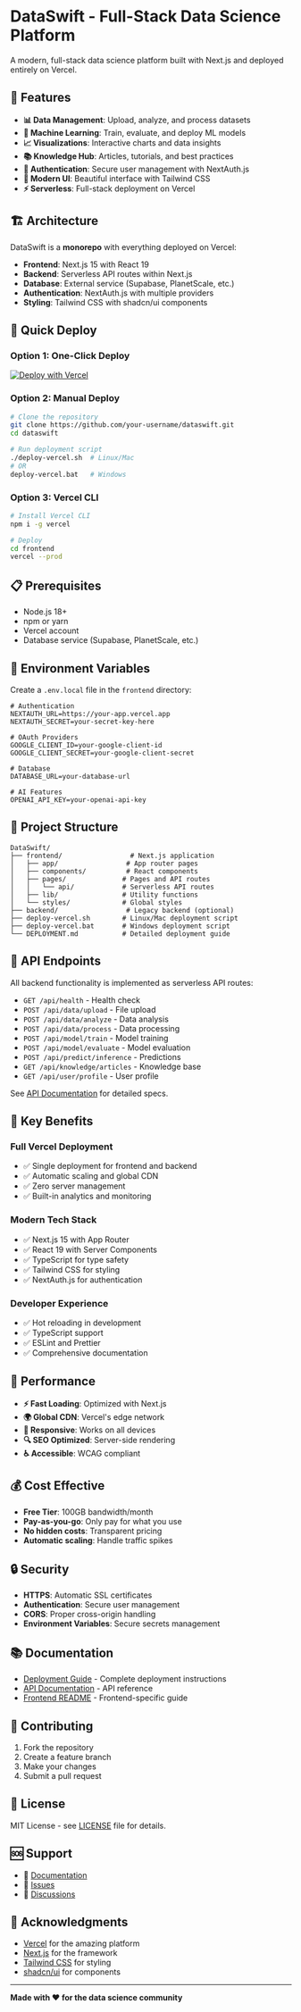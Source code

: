 # DataSwift - Full-Stack Data Science Platform

A modern, full-stack data science platform built with Next.js and deployed entirely on Vercel.

## 🚀 Features

- **📊 Data Management**: Upload, analyze, and process datasets
- **🤖 Machine Learning**: Train, evaluate, and deploy ML models
- **📈 Visualizations**: Interactive charts and data insights
- **📚 Knowledge Hub**: Articles, tutorials, and best practices
- **🔐 Authentication**: Secure user management with NextAuth.js
- **🎨 Modern UI**: Beautiful interface with Tailwind CSS
- **⚡ Serverless**: Full-stack deployment on Vercel

## 🏗️ Architecture

DataSwift is a **monorepo** with everything deployed on Vercel:

- **Frontend**: Next.js 15 with React 19
- **Backend**: Serverless API routes within Next.js
- **Database**: External service (Supabase, PlanetScale, etc.)
- **Authentication**: NextAuth.js with multiple providers
- **Styling**: Tailwind CSS with shadcn/ui components

## 🚀 Quick Deploy

### Option 1: One-Click Deploy

[![Deploy with Vercel](https://vercel.com/button)](https://vercel.com/new/clone?repository-url=https://github.com/your-username/dataswift)

### Option 2: Manual Deploy

```bash
# Clone the repository
git clone https://github.com/your-username/dataswift.git
cd dataswift

# Run deployment script
./deploy-vercel.sh  # Linux/Mac
# OR
deploy-vercel.bat   # Windows
```

### Option 3: Vercel CLI

```bash
# Install Vercel CLI
npm i -g vercel

# Deploy
cd frontend
vercel --prod
```

## 📋 Prerequisites

- Node.js 18+
- npm or yarn
- Vercel account
- Database service (Supabase, PlanetScale, etc.)

## 🔧 Environment Variables

Create a `.env.local` file in the `frontend` directory:

```env
# Authentication
NEXTAUTH_URL=https://your-app.vercel.app
NEXTAUTH_SECRET=your-secret-key-here

# OAuth Providers
GOOGLE_CLIENT_ID=your-google-client-id
GOOGLE_CLIENT_SECRET=your-google-client-secret

# Database
DATABASE_URL=your-database-url

# AI Features
OPENAI_API_KEY=your-openai-api-key
```

## 📁 Project Structure

```
DataSwift/
├── frontend/                 # Next.js application
│   ├── app/                 # App router pages
│   ├── components/          # React components
│   ├── pages/              # Pages and API routes
│   │   └── api/            # Serverless API routes
│   ├── lib/                # Utility functions
│   └── styles/             # Global styles
├── backend/                 # Legacy backend (optional)
├── deploy-vercel.sh        # Linux/Mac deployment script
├── deploy-vercel.bat       # Windows deployment script
└── DEPLOYMENT.md           # Detailed deployment guide
```

## 🔌 API Endpoints

All backend functionality is implemented as serverless API routes:

- `GET /api/health` - Health check
- `POST /api/data/upload` - File upload
- `POST /api/data/analyze` - Data analysis
- `POST /api/data/process` - Data processing
- `POST /api/model/train` - Model training
- `POST /api/model/evaluate` - Model evaluation
- `POST /api/predict/inference` - Predictions
- `GET /api/knowledge/articles` - Knowledge base
- `GET /api/user/profile` - User profile

See [API Documentation](frontend/API_DOCUMENTATION.md) for detailed specs.

## 🎯 Key Benefits

### **Full Vercel Deployment**
- ✅ Single deployment for frontend and backend
- ✅ Automatic scaling and global CDN
- ✅ Zero server management
- ✅ Built-in analytics and monitoring

### **Modern Tech Stack**
- ✅ Next.js 15 with App Router
- ✅ React 19 with Server Components
- ✅ TypeScript for type safety
- ✅ Tailwind CSS for styling
- ✅ NextAuth.js for authentication

### **Developer Experience**
- ✅ Hot reloading in development
- ✅ TypeScript support
- ✅ ESLint and Prettier
- ✅ Comprehensive documentation

## 🚀 Performance

- **⚡ Fast Loading**: Optimized with Next.js
- **🌍 Global CDN**: Vercel's edge network
- **📱 Responsive**: Works on all devices
- **🔍 SEO Optimized**: Server-side rendering
- **♿ Accessible**: WCAG compliant

## 💰 Cost Effective

- **Free Tier**: 100GB bandwidth/month
- **Pay-as-you-go**: Only pay for what you use
- **No hidden costs**: Transparent pricing
- **Automatic scaling**: Handle traffic spikes

## 🔒 Security

- **HTTPS**: Automatic SSL certificates
- **Authentication**: Secure user management
- **CORS**: Proper cross-origin handling
- **Environment Variables**: Secure secrets management

## 📚 Documentation

- [Deployment Guide](DEPLOYMENT.md) - Complete deployment instructions
- [API Documentation](frontend/API_DOCUMENTATION.md) - API reference
- [Frontend README](frontend/README.md) - Frontend-specific guide

## 🤝 Contributing

1. Fork the repository
2. Create a feature branch
3. Make your changes
4. Submit a pull request

## 📄 License

MIT License - see [LICENSE](LICENSE) file for details.

## 🆘 Support

- 📖 [Documentation](DEPLOYMENT.md)
- 🐛 [Issues](https://github.com/your-username/dataswift/issues)
- 💬 [Discussions](https://github.com/your-username/dataswift/discussions)

## 🙏 Acknowledgments

- [Vercel](https://vercel.com) for the amazing platform
- [Next.js](https://nextjs.org) for the framework
- [Tailwind CSS](https://tailwindcss.com) for styling
- [shadcn/ui](https://ui.shadcn.com) for components

---

**Made with ❤️ for the data science community**
